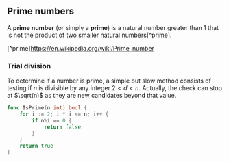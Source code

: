 ## Prime numbers

A **prime number** (or simply a **prime**) is a natural number greater than 1 that is not the product of two smaller natural numbers[^prime].

[^prime]https://en.wikipedia.org/wiki/Prime_number

### Trial division

To determine if a number is prime, a simple but slow method consists of testing if $n$ is divisible by any integer $2 < d < n$. Actually, the check can stop at $\sqrt(n)$ as they are new candidates beyond that value.

```go
func IsPrime(n int) bool {
	for i := 2; i * i <= n; i++ {
		if n%i == 0 {
			return false
		}
	}
	return true
}
```
